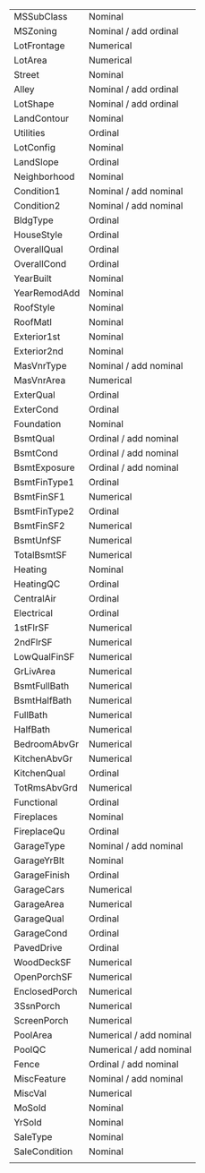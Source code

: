|               |                         |
| ------------- | ----------------------- |
| MSSubClass    | Nominal                 |
| MSZoning      | Nominal / add ordinal   |
| LotFrontage   | Numerical               |
| LotArea       | Numerical               |
| Street        | Nominal                 |
| Alley         | Nominal / add ordinal   |
| LotShape      | Nominal / add ordinal   |
| LandContour   | Nominal                 |
| Utilities     | Ordinal                 |
| LotConfig     | Nominal                 |
| LandSlope     | Ordinal                 |
| Neighborhood  | Nominal                 |
| Condition1    | Nominal / add nominal   |
| Condition2    | Nominal / add nominal   |
| BldgType      | Ordinal                 |
| HouseStyle    | Ordinal                 |
| OverallQual   | Ordinal                 |
| OverallCond   | Ordinal                 |
| YearBuilt     | Nominal                 |
| YearRemodAdd  | Nominal                 |
| RoofStyle     | Nominal                 |
| RoofMatl      | Nominal                 |
| Exterior1st   | Nominal                 |
| Exterior2nd   | Nominal                 |
| MasVnrType    | Nominal / add nominal   |
| MasVnrArea    | Numerical               |
| ExterQual     | Ordinal                 |
| ExterCond     | Ordinal                 |
| Foundation    | Nominal                 |
| BsmtQual      | Ordinal / add nominal   |
| BsmtCond      | Ordinal / add nominal   |
| BsmtExposure  | Ordinal / add nominal   |
| BsmtFinType1  | Ordinal                 |
| BsmtFinSF1    | Numerical               |
| BsmtFinType2  | Ordinal                 |
| BsmtFinSF2    | Numerical               |
| BsmtUnfSF     | Numerical               |
| TotalBsmtSF   | Numerical               |
| Heating       | Nominal                 |
| HeatingQC     | Ordinal                 |
| CentralAir    | Ordinal                 |
| Electrical    | Ordinal                 |
| 1stFlrSF      | Numerical               |
| 2ndFlrSF      | Numerical               |
| LowQualFinSF  | Numerical               |
| GrLivArea     | Numerical               |
| BsmtFullBath  | Numerical               |
| BsmtHalfBath  | Numerical               |
| FullBath      | Numerical               |
| HalfBath      | Numerical               |
| BedroomAbvGr  | Numerical               |
| KitchenAbvGr  | Numerical               |
| KitchenQual   | Ordinal                 |
| TotRmsAbvGrd  | Numerical               |
| Functional    | Ordinal                 |
| Fireplaces    | Nominal                 |
| FireplaceQu   | Ordinal                 |
| GarageType    | Nominal / add nominal   |
| GarageYrBlt   | Nominal                 |
| GarageFinish  | Ordinal                 |
| GarageCars    | Numerical               |
| GarageArea    | Numerical               |
| GarageQual    | Ordinal                 |
| GarageCond    | Ordinal                 |
| PavedDrive    | Ordinal                 |
| WoodDeckSF    | Numerical               |
| OpenPorchSF   | Numerical               |
| EnclosedPorch | Numerical               |
| 3SsnPorch     | Numerical               |
| ScreenPorch   | Numerical               |
| PoolArea      | Numerical / add nominal |
| PoolQC        | Numerical / add nominal |
| Fence         | Ordinal / add nominal   |
| MiscFeature   | Nominal / add nominal   |
| MiscVal       | Numerical               |
| MoSold        | Nominal                 |
| YrSold        | Nominal                 |
| SaleType      | Nominal                 |
| SaleCondition | Nominal                 |
|               |                         |